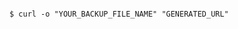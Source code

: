 <!-- usedin: [ _includes/_inlines/AddOns/common/database-backups/database-backups_manually-download-v1.md] -->

```

$ curl -o "YOUR_BACKUP_FILE_NAME" "GENERATED_URL"

```
